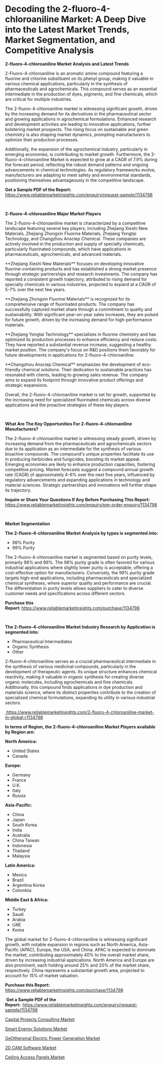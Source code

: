<p><h1>Decoding the 2-fluoro-4-chloroaniline Market: A Deep Dive into the Latest Market Trends, Market Segmentation, and Competitive Analysis</h1></p><p><strong>2-fluoro-4-chloroaniline Market Analysis and Latest Trends</strong></p>
<p><p>2-Fluoro-4-chloroaniline is an aromatic amine compound featuring a fluorine and chlorine substituent on its phenyl group, making it valuable in various chemical applications, particularly in the synthesis of pharmaceuticals and agrochemicals. This compound serves as an essential intermediate in the production of dyes, pigments, and fine chemicals, which are critical for multiple industries.</p><p>The 2-fluoro-4-chloroaniline market is witnessing significant growth, driven by the increasing demand for its derivatives in the pharmaceutical sector and growing applications in agrochemical formulations. Enhanced research and development activities are leading to innovative applications, further bolstering market prospects. The rising focus on sustainable and green chemistry is also shaping market dynamics, prompting manufacturers to optimize their production processes.</p><p>Additionally, the expansion of the agrochemical industry, particularly in emerging economies, is contributing to market growth. Furthermore, the 2-fluoro-4-chloroaniline Market is expected to grow at a CAGR of 7.9% during the forecast period, reflecting the robust demand patterns and ongoing advancements in chemical technologies. As regulatory frameworks evolve, manufacturers are adapting to meet safety and environmental standards, positioning themselves advantageously in the competitive landscape.</p></p>
<p><strong>Get a Sample PDF of the Report:&nbsp;</strong> <a href="https://www.reliablemarketinsights.com/enquiry/request-sample/1134798?utm_campaign=1338&utm_medium=2&utm_source=Github&utm_content=ia&utm_term=08102024&utm_id=2-fluoro-4-chloroaniline">https://www.reliablemarketinsights.com/enquiry/request-sample/1134798</a></p>
<p>&nbsp;</p>
<p><strong>2-fluoro-4-chloroaniline Major Market Players</strong></p>
<p><p>The 2-fluoro-4-chloroaniline market is characterized by a competitive landscape featuring several key players, including Zhejiang Xieshi New Materials, Zhejiang Zhongxin Fluorine Materials, Zhejiang Yongtai Technology, and Changzhou Ansciep Chemical. These companies are actively involved in the production and supply of specialty chemicals, particularly fluorinated compounds, which have applications in pharmaceuticals, agrochemicals, and advanced materials.</p><p>**Zhejiang Xieshi New Materials** focuses on developing innovative fluorine-containing products and has established a strong market presence through strategic partnerships and research investments. The company has reported a consistent growth trajectory, attributed to rising demand for specialty chemicals in various industries, projected to expand at a CAGR of 5-7% over the next few years.</p><p>**Zhejiang Zhongxin Fluorine Materials** is recognized for its comprehensive range of fluorinated products. The company has successfully captured market share through a commitment to quality and sustainability. With significant year-on-year sales increases, they are poised for future growth, driven by the increasing demand for high-performance materials.</p><p>**Zhejiang Yongtai Technology** specializes in fluorine chemistry and has optimized its production processes to enhance efficiency and reduce costs. They have reported a substantial revenue increase, suggesting a healthy market position. The company's focus on R&D positions them favorably for future developments in applications for 2-fluoro-4-chloroaniline.</p><p>**Changzhou Ansciep Chemical** emphasizes the development of eco-friendly chemical solutions. Their dedication to sustainable practices has resonated with clients, leading to growing sales revenue. The company aims to expand its footprint through innovative product offerings and strategic expansions.</p><p>Overall, the 2-fluoro-4-chloroaniline market is set for growth, supported by the increasing need for specialized fluorinated chemicals across diverse applications and the proactive strategies of these key players.</p></p>
<p>&nbsp;</p>
<p><strong>What Are The Key Opportunities For 2-fluoro-4-chloroaniline Manufacturers?</strong></p>
<p><p>The 2-fluoro-4-chloroaniline market is witnessing steady growth, driven by increasing demand from the pharmaceuticals and agrochemicals sectors due to its application as an intermediate for the synthesis of various bioactive compounds. The compound's unique properties facilitate its use in producing herbicides and fungicides, boosting its market appeal. Emerging economies are likely to enhance production capacities, fostering competitive pricing. Market forecasts suggest a compound annual growth rate (CAGR) of approximately 4-6% over the next five years, influenced by regulatory advancements and expanding applications in technology and material sciences. Strategic partnerships and innovations will further shape its trajectory.</p></p>
<p><strong>Inquire or Share Your Questions If Any Before Purchasing This Report:</strong> <a href="https://www.reliablemarketinsights.com/enquiry/pre-order-enquiry/1134798?utm_campaign=1338&utm_medium=2&utm_source=Github&utm_content=ia&utm_term=08102024&utm_id=2-fluoro-4-chloroaniline">https://www.reliablemarketinsights.com/enquiry/pre-order-enquiry/1134798</a></p>
<p>&nbsp;</p>
<p><strong>Market Segmentation</strong></p>
<p><strong>The 2-fluoro-4-chloroaniline Market Analysis by types is segmented into:</strong></p>
<p><ul><li>98% Purity</li><li>99% Purity</li></ul></p>
<p><p>The 2-fluoro-4-chloroaniline market is segmented based on purity levels, primarily 98% and 99%. The 98% purity grade is often favored for various industrial applications where slightly lower purity is acceptable, offering a cost-effective option for manufacturers. Conversely, the 99% purity grade targets high-end applications, including pharmaceuticals and specialized chemical syntheses, where superior quality and performance are crucial. The differentiation in purity levels allows suppliers to cater to diverse customer needs and specifications across different sectors.</p></p>
<p><strong>Purchase this Report:&nbsp;</strong><a href="https://www.reliablemarketinsights.com/purchase/1134798?utm_campaign=1338&utm_medium=2&utm_source=Github&utm_content=ia&utm_term=08102024&utm_id=2-fluoro-4-chloroaniline">https://www.reliablemarketinsights.com/purchase/1134798</a></p>
<p>&nbsp;</p>
<p><strong>The 2-fluoro-4-chloroaniline Market Industry Research by Application is segmented into:</strong></p>
<p><ul><li>Pharmaceutical Intermediates</li><li>Organic Synthesis</li><li>Other</li></ul></p>
<p><p>2-fluoro-4-chloroaniline serves as a crucial pharmaceutical intermediate in the synthesis of various medicinal compounds, particularly in the development of therapeutic agents. Its unique structure enhances chemical reactivity, making it valuable in organic synthesis for creating diverse organic molecules, including agrochemicals and fine chemicals. Additionally, this compound finds applications in dye production and materials science, where its distinct properties contribute to the creation of specialized chemical formulations, expanding its utility in various industrial sectors.</p></p>
<p><a href="https://www.reliablemarketinsights.com/2-fluoro-4-chloroaniline-market-in-global-r1134798?utm_campaign=1338&utm_medium=2&utm_source=Github&utm_content=ia&utm_term=08102024&utm_id=2-fluoro-4-chloroaniline">&nbsp;https://www.reliablemarketinsights.com/2-fluoro-4-chloroaniline-market-in-global-r1134798</a></p>
<p><strong>In terms of Region, the 2-fluoro-4-chloroaniline Market Players available by Region are:</strong></p>
<p>
    <p> <strong> North America: </strong>
        <ul>
            <li>United States</li>
            <li>Canada</li>
        </ul>
        </p> 
    <p> <strong> Europe: </strong>
        <ul>
            <li>Germany</li>
            <li>France</li>
            <li>U.K.</li>
            <li>Italy</li>
            <li>Russia</li>
        </ul>
        </p> 
    <p> <strong> Asia-Pacific: </strong>
        <ul>
            <li>China</li>
            <li>Japan</li>
            <li>South Korea</li>
            <li>India</li>
            <li>Australia</li>
            <li>China Taiwan</li>
            <li>Indonesia</li>
            <li>Thailand</li>
            <li>Malaysia</li>
        </ul>
        </p> 
    <p> <strong> Latin America: </strong>
        <ul>
            <li>Mexico</li>
            <li>Brazil</li>
            <li>Argentina Korea</li>
            <li>Colombia</li>
        </ul>
        </p> 
    <p> <strong> Middle East & Africa: </strong>
        <ul>
            <li>Turkey</li>
            <li>Saudi</li>
            <li>Arabia</li>
            <li>UAE</li>
            <li>Korea</li>
        </ul>
    </p>
    </p>
<p><p>The global market for 2-fluoro-4-chloroaniline is witnessing significant growth, with notable expansion in regions such as North America, Asia-Pacific (APAC), Europe, the USA, and China. APAC is expected to dominate the market, contributing approximately 40% to the overall market share, driven by increasing industrial applications. North America and Europe are also prominent, each holding around 25% and 20% of the market share, respectively. China represents a substantial growth area, projected to account for 15% of market valuation.</p></p>
<p><strong>Purchase this Report: </strong><a href="https://www.reliablemarketinsights.com/purchase/1134798?utm_campaign=1338&utm_medium=2&utm_source=Github&utm_content=ia&utm_term=08102024&utm_id=2-fluoro-4-chloroaniline">https://www.reliablemarketinsights.com/purchase/1134798</a></p>
<p>&nbsp;<strong>Get a Sample PDF of the Report:&nbsp;&nbsp;</strong><a href="https://www.reliablemarketinsights.com/enquiry/request-sample/1134798?utm_campaign=1338&utm_medium=2&utm_source=Github&utm_content=ia&utm_term=08102024&utm_id=2-fluoro-4-chloroaniline">https://www.reliablemarketinsights.com/enquiry/request-sample/1134798</a></p>
<p><strong></strong></p>
<p><p><a href="https://www.linkedin.com/pulse/regulatory-landscape-its-influence-global-capital-projects-consulting-qc1if?utm_campaign=1338&utm_medium=2&utm_source=Github&utm_content=ia&utm_term=08102024&utm_id=2-fluoro-4-chloroaniline">Capital Projects Consulting Market</a></p><p><a href="https://www.linkedin.com/pulse/pioneering-growth-analyzing-global-smart-energy-solutions-market-gikhf?utm_campaign=1338&utm_medium=2&utm_source=Github&utm_content=ia&utm_term=08102024&utm_id=2-fluoro-4-chloroaniline">Smart Energy Solutions Market</a></p><p><a href="https://issuu.com/reportprime-2/docs/geothersmal-electric-power-generati_a8921ad0e73702?utm_campaign=1338&utm_medium=2&utm_source=Github&utm_content=ia&utm_term=08102024&utm_id=2-fluoro-4-chloroaniline">GeOthersmal Electric Power Generation Market</a></p><p><a href="https://www.linkedin.com/pulse/global-2d-cam-software-market-opportunities-challenges2024-gl6zf?utm_campaign=1338&utm_medium=2&utm_source=Github&utm_content=ia&utm_term=08102024&utm_id=2-fluoro-4-chloroaniline">2D CAM Software Market</a></p><p><a href="https://www.linkedin.com/pulse/decoding-ceiling-access-panels-market-signals-growth-algorithms-g7rvf?utm_campaign=1338&utm_medium=2&utm_source=Github&utm_content=ia&utm_term=08102024&utm_id=2-fluoro-4-chloroaniline">Ceiling Access Panels Market</a></p></p>
